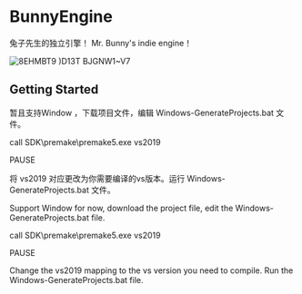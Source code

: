 # BunnyEngine
兔子先生的独立引擎！ Mr. Bunny's indie engine！

![8EHMBT9 )D13T BJGNW1~V7](https://github.com/RikkaBunny/BunnyEngine/assets/42572971/296ec70c-7ac3-479a-91d6-b49450d38cd2)


## Getting Started
暂且支持Window ，下载项目文件，编辑 Windows-GenerateProjects.bat 文件。

call SDK\premake\premake5.exe vs2019

PAUSE

将 vs2019 对应更改为你需要编译的vs版本。运行  Windows-GenerateProjects.bat 文件。

Support Window for now, download the project file, edit the Windows-GenerateProjects.bat file.

call SDK\premake\premake5.exe vs2019

PAUSE

Change the vs2019 mapping to the vs version you need to compile. Run the Windows-GenerateProjects.bat file.
